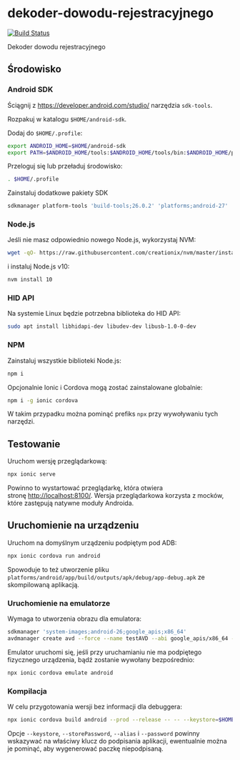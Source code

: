 # dekoder-dowodu-rejestracyjnego

<!-- markdownlint-disable MD013 -->
[![Build Status](https://secure.travis-ci.org/dex4er/dekoder-dowodu-rejestracyjnego.svg)](http://travis-ci.org/dex4er/dekoder-dowodu-rejestracyjnego)
<!-- markdownlint-enable MD013 -->

Dekoder dowodu rejestracyjnego

## Środowisko

### Android SDK

Ściągnij z <https://developer.android.com/studio/> narzędzia `sdk-tools`.

Rozpakuj w katalogu `$HOME/android-sdk`.

Dodaj do `$HOME/.profile`:

```sh
export ANDROID_HOME=$HOME/android-sdk
export PATH=$ANDROID_HOME/tools:$ANDROID_HOME/tools/bin:$ANDROID_HOME/platform-tools:$PATH
```

Przeloguj się lub przeładuj środowisko:

```sh
. $HOME/.profile
```

Zainstaluj dodatkowe pakiety SDK

```sh
sdkmanager platform-tools 'build-tools;26.0.2' 'platforms;android-27'
```

### Node.js

Jeśli nie masz odpowiednio nowego Node.js, wykorzystaj NVM:

```sh
wget -qO- https://raw.githubusercontent.com/creationix/nvm/master/install.sh | bash
```

i instaluj Node.js v10:

```sh
nvm install 10
```

### HID API

Na systemie Linux będzie potrzebna biblioteka do HID API:

```sh
sudo apt install libhidapi-dev libudev-dev libusb-1.0-0-dev
```

### NPM

Zainstaluj wszystkie biblioteki Node.js:

```sh
npm i
```

Opcjonalnie Ionic i Cordova mogą zostać zainstalowane globalnie:

```sh
npm i -g ionic cordova
```

W takim przypadku można pominąć prefiks `npx` przy wywoływaniu tych narzędzi.

## Testowanie

Uruchom wersję przeglądarkową:

```sh
npx ionic serve
```

Powinno to wystartować przeglądarkę, która otwiera
stronę <http://localhost:8100/>. Wersja przeglądarkowa korzysta z mocków, które
zastępują natywne moduły Androida.

## Uruchomienie na urządzeniu

Uruchom na domyślnym urządzeniu podpiętym pod ADB:

```sh
npx ionic cordova run android
```

Spowoduje to też utworzenie pliku
`platforms/android/app/build/outputs/apk/debug/app-debug.apk` ze skompilowaną
aplikacją.

### Uruchomienie na emulatorze

Wymaga to utworzenia obrazu dla emulatora:

```sh
sdkmanager 'system-images;android-26;google_apis;x86_64'
avdmanager create avd --force --name testAVD --abi google_apis/x86_64 --package 'system-images;android-26;google_apis;x86_64'
```

Emulator uruchomi się, jeśli przy uruchamianiu nie ma podpiętego fizycznego
urządzenia, bądź zostanie wywołany bezpośrednio:

```sh
npx ionic cordova emulate android
```

### Kompilacja

W celu przygotowania wersji bez informacji dla debuggera:

<!-- markdownlint-disable MD013 -->

```sh
npx ionic cordova build android --prod --release -- -- --keystore=$HOME/.android/debug.keystore --storePassword=android --alias=androiddebugkey --password=android
```

<!-- markdownlint-enable MD013 -->

Opcje `--keystore`, `--storePassword`, `--alias` i `--password` powinny
wskazywać na właściwy klucz do podpisania aplikacji, ewentualnie można je
pominąć, aby wygenerować paczkę niepodpisaną.
